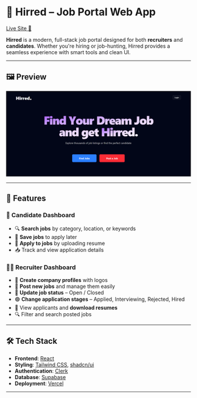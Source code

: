 # 🌟 Hirred – Job Portal Web App

[Live Site 🔗](https://hirred-topaz.vercel.app/)

**Hirred** is a modern, full-stack job portal designed for both **recruiters** and **candidates**. Whether you're hiring or job-hunting, Hirred provides a seamless experience with smart tools and clean UI.

---

## 🖼️ Preview

![Hirred Homepage](/public/ss.png)

---

## 🚀 Features

### 👤 Candidate Dashboard

- 🔍 **Search jobs** by category, location, or keywords
- 💾 **Save jobs** to apply later
- 📝 **Apply to jobs** by uploading resume
- 📥 Track and view application details

### 🧑‍💼 Recruiter Dashboard

- 🏢 **Create company profiles** with logos
- 📄 **Post new jobs** and manage them easily
- 🔁 **Update job status** – Open / Closed
- 🟢 **Change application stages** – Applied, Interviewing, Rejected, Hired
- 👀 View applicants and **download resumes**
- 🔍 Filter and search posted jobs

---

## 🛠 Tech Stack

- **Frontend**: [React](https://reactjs.org/)
- **Styling**: [Tailwind CSS](https://tailwindcss.com/), [shadcn/ui](https://ui.shadcn.com/)
- **Authentication**: [Clerk](https://clerk.dev/)
- **Database**: [Supabase](https://supabase.com/)
- **Deployment**: [Vercel](https://vercel.com/)

---
